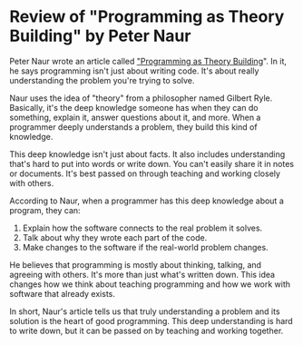 # Review of "Programming as Theory Building" by Peter Naur

Peter Naur wrote an article called ["Programming as Theory Building](https://pages.cs.wisc.edu/~remzi/Naur.pdf)". In it, he says programming isn't just about writing code. It's about really understanding the problem you're trying to solve.

Naur uses the idea of "theory" from a philosopher named Gilbert Ryle. Basically, it's the deep knowledge someone has when they can do something, explain it, answer questions about it, and more. When a programmer deeply understands a problem, they build this kind of knowledge.

This deep knowledge isn't just about facts. It also includes understanding that's hard to put into words or write down. You can't easily share it in notes or documents. It's best passed on through teaching and working closely with others.

According to Naur, when a programmer has this deep knowledge about a program, they can:

1. Explain how the software connects to the real problem it solves.
2. Talk about why they wrote each part of the code.
3. Make changes to the software if the real-world problem changes.

He believes that programming is mostly about thinking, talking, and agreeing with others. It's more than just what's written down. This idea changes how we think about teaching programming and how we work with software that already exists.

In short, Naur's article tells us that truly understanding a problem and its solution is the heart of good programming. This deep understanding is hard to write down, but it can be passed on by teaching and working together.

<!-- DSG/ChatGPT 7/26/2023 -->

